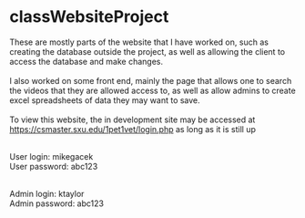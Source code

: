 # classWebsiteProject

These are mostly parts of the website that I have worked on, such as creating the database outside the project, as well as allowing the client to access the database and make changes.</br></br>
I also worked on some front end, mainly the page that allows one to search the videos that they are allowed access to, as well as allow admins to create excel spreadsheets of data they may want to save.</br></br>
To view this website, the in development site may be accessed at https://csmaster.sxu.edu/1pet1vet/login.php as long as it is still up </br></br>

User login: mikegacek</br>
User password: abc123</br></br>

Admin login: ktaylor</br>
Admin password: abc123
